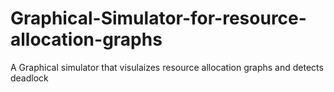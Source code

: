 # Graphical-Simulator-for-resource-allocation-graphs
A Graphical simulator that visulaizes resource allocation graphs and detects deadlock
